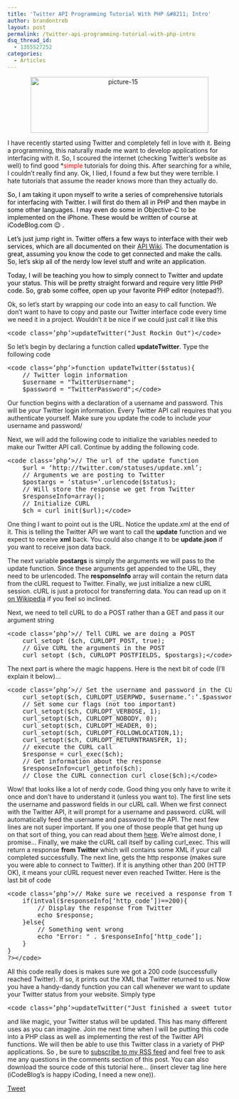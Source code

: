 ```yaml
---
title: 'Twitter API Programming Tutorial With PHP &#8211; Intro'
author: brandontreb
layout: post
permalink: /twitter-api-programming-tutorial-with-php-intro
dsq_thread_id:
  - 1355527252
categories:
  - Articles
---
```

<center>
  <a href="http://brandontreb.com/wp-content/uploads/2009/02/picture-15.png"><img src="http://brandontreb.com/wp-content/uploads/2009/02/picture-15.png" alt="picture-15" title=&uuot;picture-15" width="400" height="125" class="alignnone size-full wp-image-85" /></a>
</center>

<span color="#000000">I have recently started using Twitter and completely fell in love with it. Being a programming, this naturally made me want to develop applications for interfacing with it. So, I scoured the internet (checking Twitter&#8217;s website as well) to find good *<span style="color: #ff0000;">simple</span> tutorials for doing this. After searching for a while, I couldn&#8217;t really find any. Ok, I lied, I found a few but they were terrible. I hate tutorials that assume the reader knows more than they actually do. </span>

<span style="color: #000000;">So, I am taking it upon myself to write a series of comprehensive tutorials for interfacing with Twitter. I will first do them all in PHP and then maybe in some other languages. I may even do some in Objective-C to be implemented on the iPhone. These would be written of course at iCodeBlog.com 😉 .</span>

<span style="color: #ff0000;"><span style="color: #000000;">Let&#8217;s just jump right in. Twitter offers a few ways to interface with their web services, which are all documented on their <a href="http://apiwiki.twitter.com/">API Wiki</a>. The documentation is great, assuming you know the code to get connected and make the calls. So, let&#8217;s skip all of the nerdy low level stuff and write an application.</span></span>

<span style="color: #ff0000;"><span style="color: #000000;">Today, I will be teaching you how to simply connect to Twitter and update your status. This will be pretty straight forward and require very little PHP code. So, grab some coffee, open up your favorite PHP editor (notepad?).</span></span>

<span>Ok, so let&#8217;s start by wrapping our code into an easy to call function. We don&#8217;t want to have to copy and paste our Twitter interface code every time we need it in a project. Wouldn&#8217;t it be nice if we could just call it like this</span>

<div>
  <pre>&lt;code class=’php’>updateTwitter("Just Rockin Out")&lt;/code></pre>
</div>

<span>So let&#8217;s begin by declaring a function called <b>updateTwitter</b>. Type the following code</p> 

<div>
  <pre>&lt;code class=’php’>function updateTwitter($status){ 
    // Twitter login information 
    $username = "TwitterUsername"; 
    $password = "TwitterPassword";&lt;/code></pre>
</div>

<p>
  <span>Our function begins with a declaration of a username and password. This will be <i>your</i> Twitter login information. Every Twitter API call requires that you authenticate yourself. Make sure you update the code to include <i>your</i> username and password/</span>
</p>

<p>
  <span>Next, we will add the following code to initialize the variables needed to make our Twitter API call. Continue by adding the following code.</span>
</p>

<div>
  <pre>&lt;code class=’php’>// The url of the update function 
    $url = ‘http://twitter.com/statuses/update.xml’; 
    // Arguments we are posting to Twitter 
    $postargs = ‘status=’.urlencode($status); 
    // Will store the response we get from Twitter 
    $responseInfo=array(); 
    // Initialize CURL 
    $ch = curl_init($url);&lt;/code></pre>
</div>

<p>
  <span>One thing I want to point out is the URL. Notice the update.xml at the end of it. This is telling the Twitter API we want to call the <b>update</b> function and we expect to receive <b>xml</b> back. You could also change it to be <b>update.json</b> if you want to receive json data back.</span>
</p>

<p>
  <span>The next variable <b>postargs</b> is simply the arguments we will pass to the update function. Since these arguments get appended to the URL, they need to be urlencoded. The <b>responseInfo</b> array will contain the return data from the cURL request to Twitter. Finally, we just initialize a new cURL session. cURL is just a protocol for transferring data. You can read up on it <a href="http://en.wikipedia.org/wiki/CURL">on Wikipedia</a> if you feel so inclined.</span>
</p>

<p>
  <span>Next, we need to tell cURL to do a POST rather than a GET and pass it our argument string</span>
</p>

<div>
  <pre>&lt;code class=’php’>// Tell CURL we are doing a POST 
    curl_setopt ($ch, CURLOPT_POST, true); 
    // Give CURL the arguments in the POST 
    curl_setopt ($ch, CURLOPT_POSTFIELDS, $postargs);&lt;/code></pre>
</div>

<p>
  <span>The next part is where the magic happens. Here is the next bit of code (I&#8217;ll explain it below)&#8230;</span>
</p>

<div>
  <pre>&lt;code class=’php’>// Set the username and password in the CURL call 
    curl_setopt($ch, CURLOPT_USERPWD, $username.’:’.$password); 
    // Set some cur flags (not too important) 
    curl_setopt($ch, CURLOPT_VERBOSE, 1); 
    curl_setopt($ch, CURLOPT_NOBODY, 0); 
    curl_setopt($ch, CURLOPT_HEADER, 0); 
    curl_setopt($ch, CURLOPT_FOLLOWLOCATION,1); 
    curl_setopt($ch, CURLOPT_RETURNTRANSFER, 1); 
    // execute the CURL call 
    $response = curl_exec($ch); 
    // Get information about the response 
    $responseInfo=curl_getinfo($ch); 
    // Close the CURL connection curl_close($ch);&lt;/code></pre>
</div>

<p>
  <span>Wow! that looks like a lot of nerdy code. Good thing you only have to write it once and don&#8217;t have to understand it (unless you want to). The first line sets the username and password fields in our cURL call. When we first connect with the Twitter API, it will prompt for a username and password. cURL will automatically feed the username and password to the API. </span> <span>The next few lines are not super important. If you one of those people that get hung up on that sort of thing, you can read about them <a href="http://us.php.net/curl">here</a>. We&#8217;re almost done, I promise&#8230;</span> <span>Finally, we make the cURL call itself by calling curl_exec. This will return a response <b>from Twitter</b> which will contains some XML if your call completed successfully. The next line, gets the http response (makes sure you were able to connect to Twitter). If it is anything other than 200 (HTTP OK), it means your cURL request never even reached Twitter.</span> <span>Here is the last bit of code</span>
</p>

<div>
  <pre>&lt;code class=’php’>// Make sure we received a response from Twitter 
    if(intval($responseInfo[‘http_code’])==200){ 
        // Display the response from Twitter 
        echo $response; 
    }else{ 
        // Something went wrong 
        echo "Error: " . $responseInfo[‘http_code’]; 
    } 
} 
?&gt;&lt;/code></pre>
</div>

<p>
  <span>All this code really does is makes sure we got a 200 code (successfully reached Twitter). If so, it prints out the XML that Twitter returned to us. </span> <span>Now you have a handy-dandy function you can call whenever we want to update your Twitter status from your website. Simply type</span>
</p>

<div>
  <pre>&lt;code class=’php’>updateTwitter("Just finished a sweet tutorial on http://brandontreb.com")&lt;/code></pre>
</div>

<p>
  <span>and like magic, your Twitter status will be updated. This has many different uses as you can imagine. Join me next time when I will be putting this code into a PHP class as well as implementing the rest of the Twitter API functions. We will then be able to use this Twitter class in a variety of PHP applications. So , be sure to <a href="http://feeds2.feedburner.com/brandontreb">subscribe to my RSS feed</a> and feel free to ask me any questions in the comments section of this post. You can also download the source code of this tutorial here&#8230; (insert clever tag line here (iCodeBlog&#8217;s is happy iCoding, I need a new one)). </span>
</p>

<div style="">
  <a href="http://twitter.com/share" class="twitter-share-button" data-count="horizontal" data-text="Twitter API Programming Tutorial With PHP - Intro" data-url="http://brandontreb.com/twitter-api-programming-tutorial-with-php-intro"  data-via="brandontreb" data-related="brandontreb:">Tweet</a>
</div>